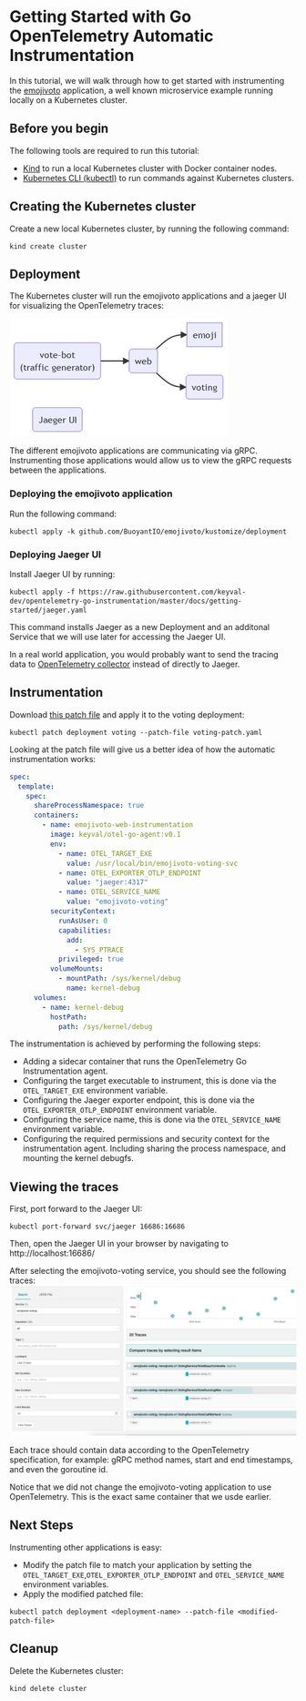 # Getting Started with Go OpenTelemetry Automatic Instrumentation

In this tutorial, we will walk through how to get started with instrumenting the [emojivoto](https://github.com/BuoyantIO/emojivoto) application, a well known microservice example running locally on a Kubernetes cluster.

## Before you begin

The following tools are required to run this tutorial:

- [Kind](https://kind.sigs.k8s.io/) to run a local Kubernetes cluster with Docker container nodes.
- [Kubernetes CLI (kubectl)](https://kubernetes.io/docs/tasks/tools/install-kubectl/) to run commands against Kubernetes clusters.

## Creating the Kubernetes cluster

Create a new local Kubernetes cluster, by running the following command:

```shell
kind create cluster
```

## Deployment

The Kubernetes cluster will run the emojivoto applications and a jaeger UI for visualizing the OpenTelemetry traces:

![Deployed Applications](deployed_apps.jpg)

The different emojivoto applications are communicating via gRPC. Instrumenting those applications would allow us to view the gRPC requests between the applications.

### Deploying the emojivoto application

Run the following command:

```shell
kubectl apply -k github.com/BuoyantIO/emojivoto/kustomize/deployment
```

### Deploying Jaeger UI

Install Jaeger UI by running:

```shell
kubectl apply -f https://raw.githubusercontent.com/keyval-dev/opentelemetry-go-instrumentation/master/docs/getting-started/jaeger.yaml
```

This command installs Jaeger as a new Deployment and an additonal Service that we will use later for accessing the Jaeger UI.

In a real world application, you would probably want to send the tracing data to [OpenTelemetry collector](https://github.com/open-telemetry/opentelemetry-collector) instead of directly to Jaeger.

## Instrumentation

Download [this patch file](https://raw.githubusercontent.com/keyval-dev/opentelemetry-go-instrumentation/master/docs/getting-started/voting-patch.yaml) and apply it to the voting deployment:

```shell
kubectl patch deployment voting --patch-file voting-patch.yaml
```

Looking at the patch file will give us a better idea of how the automatic instrumentation works:

```yaml
spec:
  template:
    spec:
      shareProcessNamespace: true
      containers:
        - name: emojivoto-web-instrumentation
          image: keyval/otel-go-agent:v0.1
          env:
            - name: OTEL_TARGET_EXE
              value: /usr/local/bin/emojivoto-voting-svc
            - name: OTEL_EXPORTER_OTLP_ENDPOINT
              value: "jaeger:4317"
            - name: OTEL_SERVICE_NAME
              value: "emojivoto-voting"
          securityContext:
            runAsUser: 0
            capabilities:
              add:
                - SYS_PTRACE
            privileged: true
          volumeMounts:
            - mountPath: /sys/kernel/debug
              name: kernel-debug
      volumes:
        - name: kernel-debug
          hostPath:
            path: /sys/kernel/debug
```

The instrumentation is achieved by performing the following steps:

- Adding a sidecar container that runs the OpenTelemetry Go Instrumentation agent.
- Configuring the target executable to instrument, this is done via the `OTEL_TARGET_EXE` environment variable.
- Configuring the Jaeger exporter endpoint, this is done via the `OTEL_EXPORTER_OTLP_ENDPOINT` environment variable.
- Configuring the service name, this is done via the `OTEL_SERVICE_NAME` environment variable.
- Configuring the required permissions and security context for the instrumentation agent. Including sharing the process namespace, and mounting the kernel debugfs.

## Viewing the traces

First, port forward to the Jaeger UI:

```shell
kubectl port-forward svc/jaeger 16686:16686
```

Then, open the Jaeger UI in your browser by navigating to http://localhost:16686/

After selecting the emojivoto-voting service, you should see the following traces:
![Traces](jaeger_traces.png)

Each trace should contain data according to the OpenTelemetry specification, for example: gRPC method names, start and end timestamps, and even the goroutine id.

Notice that we did not change the emojivoto-voting application to use OpenTelemetry. This is the exact same container that we usde earlier.

## Next Steps

Instrumenting other applications is easy:

- Modify the patch file to match your application by setting the `OTEL_TARGET_EXE`,`OTEL_EXPORTER_OTLP_ENDPOINT` and `OTEL_SERVICE_NAME` environment variables.
- Apply the modified patched file:

```shell
kubectl patch deployment <deployment-name> --patch-file <modified-patch-file>
```

## Cleanup

Delete the Kubernetes cluster:

```shell
kind delete cluster
```
